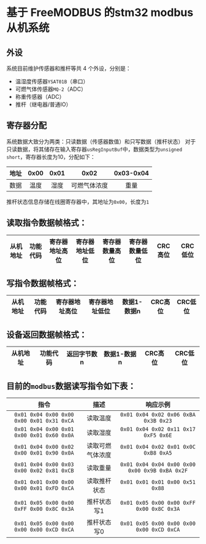 # 基于 FreeMODBUS 的stm32 modbus 从机系统

## 外设

系统目前维护传感器和推杆等共 4 个外设，分别是：

- 温湿度传感器`YSAT01B`（串口）
- 可燃气体传感器`MQ-2`（ADC）
- 称重传感器（ADC）
- 推杆（继电器/普通IO）

## 寄存器分配

系统数据大致分为两类：只读数据（传感器数值）和只写数据（推杆状态）
对于只读数据，将其储存在输入寄存器`usRegInputBuf`中，数据类型为`unsigned short`，寄存器长度为10，分配如下：

| 地址  | 0x00  | 0x01  |     0x02     | 0x03-0x04 |
| :---: | :---: | :---: | :----------: | :-------: |
| 数据  | 温度  | 湿度  | 可燃气体浓度 |   重量    |

推杆状态信息存储在线圈寄存器中，其地址为`0x00`，长度为`1`

## 读取指令数据帧格式：

| 从机地址 | 功能代码 | 寄存器地址高位 | 寄存器地址低位 | 寄存器数量高位 | 寄存器数量低位 | CRC高位 | CRC低位 |
| :------: | :------: | :------------: | :------------: | :------------: | :------------: | :-----: | :-----: |

## 写指令数据帧格式：

| 从机地址 | 功能代码 | 寄存器地址高位 | 寄存器地址低位 | 数据1-数据n | CRC高位 | CRC低位 |
| :------: | :------: | :------------: | :------------: | :---------: | :-----: | :-----: |

## 设备返回数据帧格式：

| 从机地址 | 功能代码 | 返回字节数n | 数据1-数据n | CRC高位 | CRC低位 |
| :------: | :------: | :---------: | :---------: | :-----: | :-----: |



## 目前的`modbus`数据读写指令如下表：

|                   指令                    |       描述       |                    响应示例                    |
| :---------------------------------------: | :--------------: | :--------------------------------------------: |
| `0x01 0x04 0x00 0x00 0x00 0x01 0x31 0xCA` |     读取温度     |      `0x01 0x04 0x02 0x06 0xBA 0x3B 0x23`      |
| `0x01 0x04 0x00 0x01 0x00 0x01 0x60 0x0A` |     读取湿度     |      `0x01 0x04 0x02 0x11 0x17 0xF5 0x6E`      |
| `0x01 0x04 0x00 0x02 0x00 0x01 0x90 0x0A` | 读取可燃气体浓度 |      `0x01 0x04 0x02 0x01 0x0C 0xB8 0xA5`      |
| `0x01 0x04 0x00 0x03 0x00 0x02 0x81 0xCB` |     读取重量     | `0x01 0x04 0x04 0x00 0x00 0x00 0x9B 0xBA 0x2F` |
| `0x01 0x01 0x00 0x00 0x00 0x01 0xFD 0xCA` |   读取推杆状态   |        `0x01 0x01 0x01 0x00 0x51 0x88`         |
| `0x01 0x05 0x00 0x00 0xFF 0x00 0x8C 0x3A` |   推杆状态写1    |   `0x01 0x05 0x00 0x00 0xFF 0x00 0x8C 0x3A`    |
| `0x01 0x05 0x00 0x00 0x00 0x00 0xCD 0xCA` |   推杆状态写0    |   `0x01 0x05 0x00 0x00 0x00 0x00 0xCD 0xCA`    |



